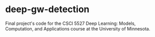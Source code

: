 # deep-gw-detection

Final project's code for the CSCI 5527 Deep Learning: Models, Computation, and Applications course at the University of Minnesota. 
